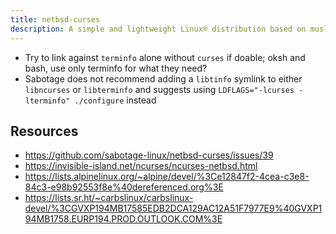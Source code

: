 ```yaml
---
title: netbsd-curses
description: A simple and lightweight Linux® distribution based on musl libc and toybox
---
```


- Try to link against `terminfo` alone without `curses` if doable; oksh and bash, use only terminfo for what they need?
- Sabotage does not recommend adding a `libtinfo` symlink to either `libncurses` or `libterminfo` and suggests using `LDFLAGS="-lcurses -lterminfo" ./configure` instead

## Resources
- https://github.com/sabotage-linux/netbsd-curses/issues/39
- https://invisible-island.net/ncurses/ncurses-netbsd.html
- https://lists.alpinelinux.org/~alpine/devel/%3Ce12847f2-4cea-c3e8-84c3-e98b92553f8e%40dereferenced.org%3E
- https://lists.sr.ht/~carbslinux/carbslinux-devel/%3CGVXP194MB17585EDB2DCA129AC12A51F7977E9%40GVXP194MB1758.EURP194.PROD.OUTLOOK.COM%3E
